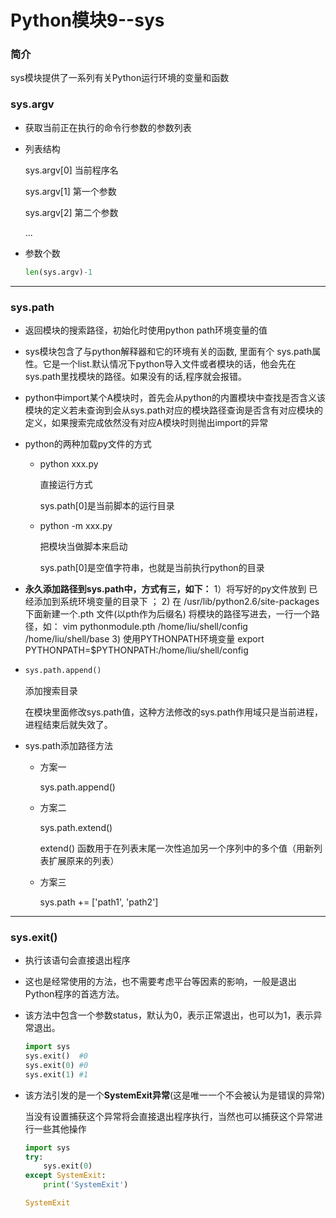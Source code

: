 # Python模块9--sys

### 简介

sys模块提供了一系列有关Python运行环境的变量和函数

### sys.argv

+ 获取当前正在执行的命令行参数的参数列表

+ 列表结构

  sys.argv[0] 当前程序名

  sys.argv[1] 第一个参数

  sys.argv[2] 第二个参数

  ...

+ 参数个数

  ```python
  len(sys.argv)-1
  ```

---

### sys.path

+ 返回模块的搜索路径，初始化时使用python path环境变量的值

+ sys模块包含了与python解释器和它的环境有关的函数, 里面有个 sys.path属性。它是一个list.默认情况下python导入文件或者模块的话，他会先在sys.path里找模块的路径。如果没有的话,程序就会报错。

+ python中import某个A模块时，首先会从python的内置模块中查找是否含义该模块的定义若未查询到会从sys.path对应的模块路径查询是否含有对应模块的定义，如果搜索完成依然没有对应A模块时则抛出import的异常

+ python的两种加载py文件的方式

  + python xxx.py

    直接运行方式

    sys.path[0]是当前脚本的运行目录

  + python -m xxx.py

    把模块当做脚本来启动

    sys.path[0]是空值字符串，也就是当前执行python的目录

+ **永久添加路径到sys.path中，方式有三，如下：**
  1）将写好的py文件放到 已经添加到系统环境变量的目录下 ；
  2) 在 /usr/lib/python2.6/site-packages 下面新建一个.pth 文件(以pth作为后缀名) 
  将模块的路径写进去，一行一个路径，如： vim pythonmodule.pth
  /home/liu/shell/config
  /home/liu/shell/base 
  3) 使用PYTHONPATH环境变量
  export PYTHONPATH=$PYTHONPATH:/home/liu/shell/config

+ ```python
  sys.path.append()
  ```

  添加搜索目录

  在模块里面修改sys.path值，这种方法修改的sys.path作用域只是当前进程，进程结束后就失效了。

+ sys.path添加路径方法

  + 方案一

    sys.path.append()

  + 方案二

    sys.path.extend()

    extend() 函数用于在列表末尾一次性追加另一个序列中的多个值（用新列表扩展原来的列表）

  + 方案三

    sys.path += ['path1', 'path2']

---

### sys.exit()

+ 执行该语句会直接退出程序

+ 这也是经常使用的方法，也不需要考虑平台等因素的影响，一般是退出Python程序的首选方法。

+ 该方法中包含一个参数status，默认为0，表示正常退出，也可以为1，表示异常退出。

  ```python
  import sys
  sys.exit()  #0
  sys.exit(0) #0
  sys.exit(1) #1
  ```

+ 该方法引发的是一个**SystemExit异常**(这是唯一一个不会被认为是错误的异常)

  当没有设置捕获这个异常将会直接退出程序执行，当然也可以捕获这个异常进行一些其他操作

  ```python
  import sys
  try:
      sys.exit(0)
  except SystemExit:
      print('SystemExit')
  ```

  ```python
  SystemExit
  ```

  